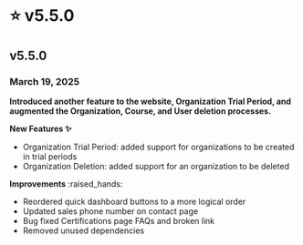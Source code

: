 # ⭐ v5.5.0

## v5.5.0

### March 19, 2025

**Introduced another feature to the website, Organization Trial Period, and augmented the Organization, Course, and User deletion processes.**

**New Features ✨**

* Organization Trial Period: added support for organizations to be created in trial periods
* Organization Deletion: added support for an organization to be deleted

**Improvements** :raised\_hands:

* Reordered quick dashboard buttons to a more logical order
* Updated sales phone number on contact page
* Bug fixed Certifications page FAQs and broken link
* Removed unused dependencies
